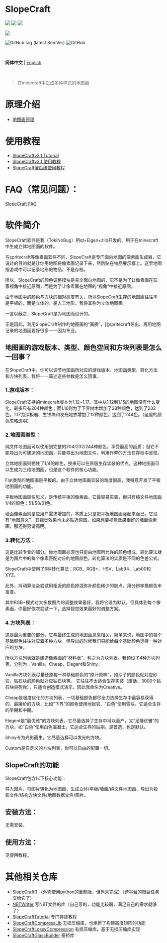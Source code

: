 # SlopeCraft

![](https://img.shields.io/badge/C%2B%2B-11-blue?style=plastic) ![](https://img.shields.io/badge/Qt-v6.0.4-brightgreen?style=plastic) ![](https://img.shields.io/badge/Eigen-v3.3.9-yellowgreen?style=plastic) 

![](https://img.shields.io/badge/Minecraft-1.12~1.17-orange?style=plastic) 

![GitHub tag (latest SemVer)](https://img.shields.io/github/v/tag/TokiNoBug/SlopeCraft?style=plastic) ![GitHub](https://img.shields.io/github/license/TokiNoBug/SlopeCraft?style=plastic)

<br>

**简体中文** | [English](README_EN.md "README_EN.md")  <!-- lang -->

<br>

> 在minecraft中生成多种样式的地图画

# 原理介绍
* [地图画原理](https://github.com/ToKiNoBug/SlopeCraftTutorial/blob/main/BasicPrinciple/Principle%20of%20map%20pixel%20arts.md)

# 使用教程

* [SlopeCraftv3.1 Tutorial](https://github.com/ToKiNoBug/SlopeCraftTutorial/blob/main/v3.1Tutorial/v3.1Tutorial.md)
* [SlopeCraftv3.1 使用教程](https://github.com/ToKiNoBug/SlopeCraftTutorial/blob/main/v3.1Tutorial/v3.1%E6%95%99%E7%A8%8B%E4%B8%AD%E6%96%87%E7%89%88.md)
* [SlopeCraft傻瓜级使用教程](https://github.com/ToKiNoBug/SlopeCraftTutorial/blob/main/v3.0Tutorial/%E5%82%BB%E7%93%9C%E7%BA%A7%E4%BD%BF%E7%94%A8%E6%95%99%E7%A8%8B.md)

# FAQ（常见问题）：

[SlopeCraft FAQ](./FAQ.md)

# 软件简介

SlopeCraft软件是我（TokiNoBug）用qt+Eigen+zlib开发的、用于在minecraft中生成立体地图画的软件。

与spritecraft等像素画软件不同，SlopeCraft是专门面向地图的像素画生成器，它设计的目的就是让你用地图将像素画记录下来，然后贴在物品展示框上。这里地图指游戏中可以记录地形的物品，不是存档。

所以，SlopeCraft的颜色调整模块是完全面向地图的，它不是为了让像素画在玩家视角中接近原图，而是为了让像素画在地图的“视角”中接近原图。

由于地图中的颜色与方块的相对高度有关，所以SlopeCraft生存的地图画往往不是平板的，而是立体的，是人工地形。我将其称为立体地图画。

一言以蔽之，SlopeCraft是为地图而设计的。

正是因此，利用SlopeCraft制作的地图画的“画质”，比spritecraft导出、再用地图记录的地图画要好很多——因为专业。

## 地图画的游戏版本、类型、颜色空间和方块列表是怎么一回事？

在SlopeCraft中，你可以调节地图画所对应的游戏版本、地图画类型、转化方法和方块列表。我将一一简述这些参数是怎么回事。

### 1.游戏版本：

SlopeCraft支持的minecraft版本为1.12\~1.17。其中从1.12到1.15的地图没有什么变化，最多只有204种颜色；而1.16则为了下界树木增加了28种颜色，达到了232色。1.17为深板岩、生铁块和发光地衣增加了12种颜色，达到了244色。（这里的颜色忽略透明）

### 2.地图画类型：

纯文件地图画可以使用到完整的204/232/244种颜色，享受最高的画质；但它不能导出为可建造的地图画，只能导出为地图文件，利用作弊的方法在存档中呈现。

立体地图画则牺牲了1/4的颜色，换来可以在原版生存实装的优点。这种地图画可以生成为三维地图画，也是这个软件的核心功能。

Flat类型的地图画是平板的。由于立体地图画实装的难度很高，我特意开发了平板地图画的功能。

平板地图画顾名思义，是传统平坦的像素画，它最容易实装，但只有纯文件地图画1/4的颜色：51/58/61色。

墙面像素画则是应用户需求增加的，本质上只是把平板地图画竖起来而已。它没有“地图意义”，其视觉效果也未必贴近原图。如果想要视觉效果很好的墙面像素画，那还得另请高明。

### 3.转化方法：

这是比较专业的部分。你地图画必须也只能由地图所允许的颜色组成，转化算法就是为图片中的每个像素匹配对应的地图颜色。转化算法的实质是不同的色差公式。

SlopeCraft中使用了6种转化算法：RGB、RGB+、HSV、Lab94、Lab00和XYZ。

此外，抖动算法会尝试用相近的颜色掺混弥补颜色稀少的缺点，用分辨率换颜色丰富度。

其中RGB+模式对大多数图片的调整效果最好，我将它设为默认。但具体到每个像素画，你最好依次尝试一下，选择视觉效果最好的调整方案。

### 4.方块列表：

这是最为重要的部分，它与最终生成的地图画息息相关。简单来说，地图中的每个基础颜色往往对应着多种方块，但导出的时候我们只能给每个基础颜色选择一种对应的方块。

所以方块列表就是建造像素画的“材料表”，称之为方块列表。我预设了4种方块列表，分别为：Vanilla，Cheap，Elegant和Shiny。

Vanilla方块列表尽量还原每一种基础颜色的“原汁原味”，如沙子的颜色就对应砂岩、钻石块的颜色就对应钻石块等。
它往往不太适合生存实装（废话，3000个钻石块爽死你），只适合创造模式演示，因此我命名为Creative。

Cheap是极度优化的方块列表，一切基础颜色都尽全力选择生存中最容易获得的、最廉价的方块，比如“下界”的颜色使用地狱岩、“白色”使用雪块。它适合生存的早期和中期。

Elegent是“最优雅”的方块列表，它尽量选择了生存中可以量产，又“足够优雅”的方块，如“白色”使用白色混凝土。它适合生存的后期，是首选，也是默认。

Shiny专为光影而生，它尽量选择可以发光的方块。

Custom是自定义的方块列表，你可以自由的配置一切。

## SlopeCraft的功能

SlopeCraft包含以下核心功能：

导入图片、将图片转化为地图画、生成立体/平板/墙面/纯文件地图画、导出为投影文件/结构方块文件/地图数据文件/图片。

## 安装方法：

无需安装。

## 使用方法：

见使用教程。


# 其他相关仓库
* [SlopeCraftR](https://github.com/Van-Nya/SlopeCraftR) （外壳使用python的重制版，但尚未完成）（跨平台的艰巨任务交给它了）
* [NBTWriter](https://github.com/ToKiNoBug/NBTWriter-of-Toki) 写NBT文件的库（自己写的，功能比较弱，满足自己的需求就够了）
* [SlopeCraftTutorial](https://github.com/ToKiNoBug/SlopeCraftTutorial) 专门存放教程
* [SlopeCraftCompressLib](https://github.com/ToKiNoBug/SlopeCraftCompressLib) 无损压缩库，也承担了构建高度矩阵的功能
* [SlopeCraftLossyCompression](https://github.com/ToKiNoBug/SlopeCraftLossyCompression) 有损压缩库，基于无损压缩库实现
* [SlopeCraftGlassBuilder](https://github.com/ToKiNoBug/SlopeCraftGlassBuilder) 搭桥库